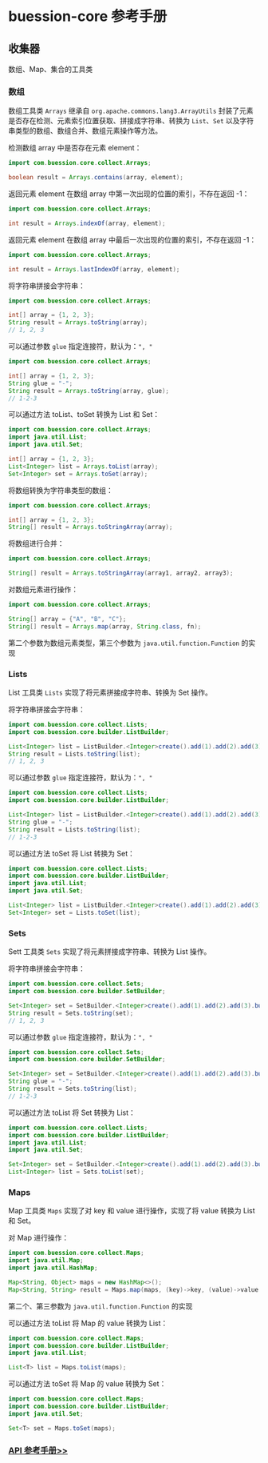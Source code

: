 # buession-core 参考手册


## 收集器

数组、Map、集合的工具类


### 数组

数组工具类 `Arrays` 继承自 `org.apache.commons.lang3.ArrayUtils` 封装了元素是否存在检测、元素索引位置获取、拼接成字符串、转换为 `List`、`Set` 以及字符串类型的数组、数组合并、数组元素操作等方法。


检测数组 array 中是否存在元素 element：

```java
import com.buession.core.collect.Arrays;

boolean result = Arrays.contains(array, element);
```


返回元素 element 在数组 array 中第一次出现的位置的索引，不存在返回 -1：

```java
import com.buession.core.collect.Arrays;

int result = Arrays.indexOf(array, element);
```


返回元素 element 在数组 array 中最后一次出现的位置的索引，不存在返回 -1：

```java
import com.buession.core.collect.Arrays;

int result = Arrays.lastIndexOf(array, element);
```


将字符串拼接会字符串：

```java
import com.buession.core.collect.Arrays;

int[] array = {1, 2, 3};
String result = Arrays.toString(array);
// 1, 2, 3
```

可以通过参数 `glue` 指定连接符，默认为：`", "`

```java
import com.buession.core.collect.Arrays;

int[] array = {1, 2, 3};
String glue = "-";
String result = Arrays.toString(array, glue);
// 1-2-3
```


可以通过方法 toList、toSet 转换为 List 和 Set：

```java
import com.buession.core.collect.Arrays;
import java.util.List;
import java.util.Set;

int[] array = {1, 2, 3};
List<Integer> list = Arrays.toList(array);
Set<Integer> set = Arrays.toSet(array);
```


将数组转换为字符串类型的数组：

```java
import com.buession.core.collect.Arrays;

int[] array = {1, 2, 3};
String[] result = Arrays.toStringArray(array);
```


将数组进行合并：

```java
import com.buession.core.collect.Arrays;

String[] result = Arrays.toStringArray(array1, array2, array3);
```


对数组元素进行操作：

```java
import com.buession.core.collect.Arrays;

String[] array = {"A", "B", "C"};
String[] result = Arrays.map(array, String.class, fn);
```

第二个参数为数组元素类型，第三个参数为 `java.util.function.Function` 的实现


### Lists

List 工具类 `Lists` 实现了将元素拼接成字符串、转换为 Set 操作。


将字符串拼接会字符串：

```java
import com.buession.core.collect.Lists;
import com.buession.core.builder.ListBuilder;

List<Integer> list = ListBuilder.<Integer>create().add(1).add(2).add(3).build();
String result = Lists.toString(list);
// 1, 2, 3
```

可以通过参数 `glue` 指定连接符，默认为：`", "`

```java
import com.buession.core.collect.Lists;
import com.buession.core.builder.ListBuilder;

List<Integer> list = ListBuilder.<Integer>create().add(1).add(2).add(3).build();
String glue = "-";
String result = Lists.toString(list);
// 1-2-3
```


可以通过方法 toSet 将 List 转换为 Set：

```java
import com.buession.core.collect.Lists;
import com.buession.core.builder.ListBuilder;
import java.util.List;
import java.util.Set;

List<Integer> list = ListBuilder.<Integer>create().add(1).add(2).add(3).build();
Set<Integer> set = Lists.toSet(list);
```


### Sets

Sett 工具类 `Sets` 实现了将元素拼接成字符串、转换为 List 操作。


将字符串拼接会字符串：

```java
import com.buession.core.collect.Sets;
import com.buession.core.builder.SetBuilder;

Set<Integer> set = SetBuilder.<Integer>create().add(1).add(2).add(3).build();
String result = Sets.toString(set);
// 1, 2, 3
```

可以通过参数 `glue` 指定连接符，默认为：`", "`

```java
import com.buession.core.collect.Sets;
import com.buession.core.builder.SetBuilder;

Set<Integer> set = SetBuilder.<Integer>create().add(1).add(2).add(3).build();
String glue = "-";
String result = Sets.toString(list);
// 1-2-3
```


可以通过方法 toList 将 Set 转换为 List：

```java
import com.buession.core.collect.Lists;
import com.buession.core.builder.ListBuilder;
import java.util.List;
import java.util.Set;

Set<Integer> set = SetBuilder.<Integer>create().add(1).add(2).add(3).build();
List<Integer> list = Sets.toList(set);
```


### Maps

Map 工具类 `Maps` 实现了对 key 和 value 进行操作，实现了将 value 转换为 List 和 Set。


对 Map 进行操作：

```java
import com.buession.core.collect.Maps;
import java.util.Map;
import java.util.HashMap;

Map<String, Object> maps = new HashMap<>();
Map<String, String> result = Maps.map(maps, (key)->key, (value)->value == null ? null : value.toString());
```

第二个、第三参数为 `java.util.function.Function` 的实现


可以通过方法 toList 将 Map 的 value 转换为 List：

```java
import com.buession.core.collect.Maps;
import com.buession.core.builder.ListBuilder;
import java.util.List;

List<T> list = Maps.toList(maps);
```


可以通过方法 toSet 将 Map 的 value 转换为 Set：

```java
import com.buession.core.collect.Maps;
import com.buession.core.builder.ListBuilder;
import java.util.Set;

Set<T> set = Maps.toSet(maps);
```


### [API 参考手册>>](https://javadoc.io/static/com.buession/buession-core/3.0.0/com/buession/core/collect/package-summary.html)